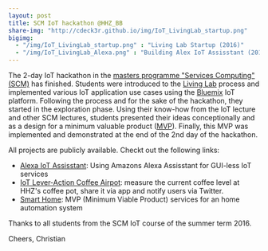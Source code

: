 ```yaml
---
layout: post
title: SCM IoT hackathon @HHZ_BB
share-img: "http://cdeck3r.github.io/img/IoT_LivingLab_startup.png"
bigimg:
  - "/img/IoT_LivingLab_startup.png" : "Living Lab Startup (2016)"
  - "/img/IoT_LivingLab_Alexa.png" : "Building Alex IoT Assisstant (2016)"
---
```


The 2-day IoT hackathon in the [masters programme "Services Computing" (SCM)](http://www.hhz.de/master/services-computing/) has finished. 
Students were introduced to the [Living Lab](https://en.wikipedia.org/wiki/Living_lab) process and implemented various IoT application use cases 
using the [Bluemix](https://console.ng.bluemix.net/) IoT platform. Following the process and for the sake of the hackathon, they started in the exploration phase.
Using their know-how from the IoT lecture and other SCM lectures, students presented their ideas conceptionally and 
as a design for a minimum valuable product ([MVP](https://en.wikipedia.org/wiki/Minimum_viable_product)). Finally, this MVP was implemented and demonstrated 
at the end of the 2nd day of the hackathon.

All projects are publicly available. Checkt out the following links:

* [Alexa IoT Assisstant](https://bitbucket.org/iotalexahhz/iotalexahhz/wiki/Home): Using Amazons Alexa Assisstant for GUI-less IoT services 
* [IoT Lever-Action Coffee Airpot](https://github.com/miwurster/msc-iot-kaffeekanne): measure the current coffee level at HHZ's coffee pot, share it via app and notify users via Twitter.
* [Smart Home](https://github.com/glasbran/Hackathon---Homeautomation): MVP (Minimum Viable Product) services for an home automation system

Thanks to all students from the SCM IoT course of the summer term 2016.

Cheers,
Christian
